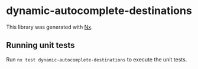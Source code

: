 # dynamic-autocomplete-destinations

This library was generated with [Nx](https://nx.dev).

## Running unit tests

Run `nx test dynamic-autocomplete-destinations` to execute the unit tests.
